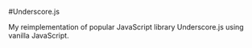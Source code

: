 #Underscore.js

My reimplementation of popular JavaScript library Underscore.js using vanilla JavaScript.

